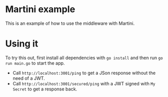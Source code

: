 # Martini example

This is an example of how to use the middleware with Martini.

# Using it

To try this out, first install all dependencies with `go install` and then run `go run main.go` to start the app.

* Call `http://localhost:3001/ping` to get a JSon response without the need of a JWT.
* Call `http://localhost:3001/secured/ping` with a JWT signed with `My Secret` to get a response back.
